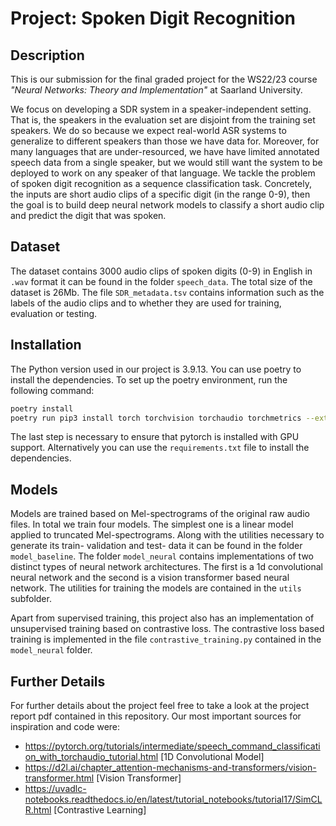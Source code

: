 # Project: Spoken Digit Recognition

## Description

This is our submission for the final graded project for the WS22/23 course *"Neural Networks: Theory and Implementation"* at Saarland University.

We focus on developing a SDR system in a speaker-independent setting. That is, the speakers in the evaluation set are disjoint from the training set speakers. We do so because we expect real-world ASR systems to generalize to different speakers than those we have data for. Moreover, for many languages that are under-resourced, we have have limited annotated speech data from a single speaker, but we would still want the system to be deployed to work on any speaker of that language. We tackle the problem of spoken digit recognition as a sequence classification task. Concretely, the inputs are short audio clips of a specific digit (in the range 0-9), then the goal is to build deep neural network models to classify a short audio clip and predict the digit that was spoken.

## Dataset
The dataset contains 3000 audio clips of spoken digits (0-9) in English in `.wav` format it can be found in the folder `speech_data`.
The total size of the dataset is 26Mb. The file `SDR_metadata.tsv` contains information such as the labels of the audio clips and to whether they are used for training, evaluation or testing.

## Installation
The Python version used in our project is 3.9.13. You can use poetry to install the dependencies. To set up the poetry environment, run the following command:
```bash
poetry install
poetry run pip3 install torch torchvision torchaudio torchmetrics --extra-index-url https://download.pytorch.org/whl/cu117
```
The last step is necessary to ensure that pytorch is installed with GPU support. Alternatively you can use the `requirements.txt` file to install the dependencies.

## Models

Models are trained based on Mel-spectrograms of the original raw audio files. In total we train four models. The simplest one is a linear model applied to truncated Mel-spectrograms. Along with the utilities necessary to generate its train- validation and test- data it can be found in the folder `model_baseline`. The folder `model_neural` contains implementations of two distinct types of neural network architectures. The first is a 1d convolutional neural network and the second is a vision transformer based neural network. The utilities for training the models are contained in the `utils` subfolder.

Apart from supervised training, this project also has an implementation of unsupervised training based on contrastive loss. The contrastive loss based training is implemented in the file `contrastive_training.py` contained in the `model_neural` folder.

## Further Details
For further details about the project feel free to take a look at the project report pdf contained in this repository. Our most important sources for inspiration and code were:

- https://pytorch.org/tutorials/intermediate/speech_command_classification_with_torchaudio_tutorial.html [1D Convolutional Model]
- https://d2l.ai/chapter_attention-mechanisms-and-transformers/vision-transformer.html [Vision Transformer]
- https://uvadlc-notebooks.readthedocs.io/en/latest/tutorial_notebooks/tutorial17/SimCLR.html [Contrastive Learning]
